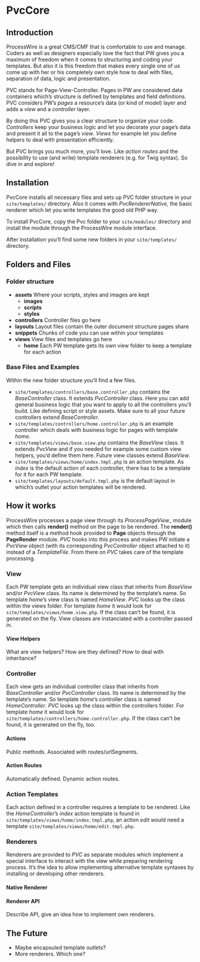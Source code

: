 # PvcCore

## Introduction

ProcessWire is a great CMS/CMF that is comfortable to use and manage. Coders as well as designers especially love the fact that PW gives you a maximum of freedom when it comes to structuring and coding your templates. But also it is this freedom that makes every single one of us come up with her or his completely own style how to deal with files, separation of data, logic and presentation.

PVC stands for Page-View-Controller. Pages in PW are considered data containers which’s structure is defined by templates and field definitions. PVC considers PW’s _pages_ a resource’s data (or kind of _model_) layer and adds a _view_ and a _controller_ layer.

By doing this PVC gives you a clear structure to organize your code. _Controllers_ keep your business logic and let you decorate your page’s data and present it all to the page’s _view_. _Views_ for example let you define helpers to deal with presentation efficiently.

But PVC brings you much more, you’ll love. Like _action routes_ and the possibility to use (and write) template renderers (e.g. for Twig syntax). So dive in and explore!

## Installation
PvcCore installs all necessary files and sets up PVC folder structure in your ```site/templates/``` directory. Also it comes with _PvcRendererNative_, the basic renderer which let you write templates the good old PHP way.

To install PvcCore, copy the Pvc folder to your ```site/modules/``` directory and install the module through the ProcessWire module interface.

After installation you’ll find some new folders in your ```site/templates/``` directory.

## Folders and Files

### Folder structure

* __assets__ Where your scripts, styles and images are kept
  * __images__
  * __scripts__
  * __styles__
* __controllers__ Controller files go here
* __layouts__ Layout files contain the outer document structure pages share
* __snippets__ Chunks of code you can use within your templates
* __views__ View files and templates go here
  * __home__ Each PW template gets its own view folder to keep a template for each action

### Base Files and Examples

Within the new folder structure you’ll find a few files.

* ```site/templates/controllers/base.controller.php``` contains the _BaseController_ class. It extends _PvcController_ class. Here you can add general business logic that you want to apply to all the controllers you’ll build. Like defining script or style assets. Make sure to all your future controllers extend _BaseController_.
* ```site/templates/controllers/home.controller.php``` is an example controller which deals with business logic for pages with template _home_.
* ```site/templates/views/base.view.php``` contains the _BaseView_ class. It extends _PvcView_ and if you needed for example some custom view helpers, you’d define them here. Future view classes extend _BaseView_.
* ```site/templates/views/home/index.tmpl.php``` is an action template. As _index_ is the default action of each controller, there has to be a template for it for each PW template.
* ```site/templates/layouts/default.tmpl.php``` is the default layout in which’s outlet your action templates will be rendered.

## How it works
ProcessWire processes a page view through its _ProcessPageView__ module which then calls __render()__ method on the page to be rendered. The __render()__ method itself is a method hook provided to __Page__ objects through the __PageRender__ module. _PVC_ hooks into this process and makes PW initiate a _PvcView_ object (with its corresponding _PvcController_ object attached to it) instead of a _TemplateFile_. From there on _PVC_ takes care of the template processing.

### View
Each PW template gets an individual view class that inherits from _BaseView_ and/or _PvcView_ class. Its name is determined by the template’s name. So template _home_’s view class is named _HomeView_. _PVC_ looks up the class within the views folder. For template _home_ it would look for ```site/templates/views/home.view.php```. If the class can’t be found, it is generated on the fly. View classes are instanciated with a controller passed in.

#### View Helpers
What are view helpers?
How are they defined?
How to deal with inheritance?

### Controller
Each view gets an individual controller class that inherits from _BaseController_ and/or _PvcController_ class. Its name is determined by the template’s name. So template _home_’s controller class is named _HomeController_. _PVC_ looks up the class within the controllers folder. For template _home_ it would look for ```site/templates/controllers/home.controller.php```. If the class can’t be found, it is generated on the fly, too.

#### Actions
Public methods. Associated with routes/urlSegments.

#### Action Routes
Automatically defined.
Dynamic action routes.

### Action Templates
Each action defined in a controller requires a template to be rendered. Like the _HomeController_’s _index_ action template is found in ```site/templates/views/home/index.tmpl.php```, an action _edit_ would need a template ```site/templates/views/home/edit.tmpl.php```.

### Renderers
Renderers are provided to _PVC_ as separate modules which implement a special interface to interact with the view while preparing rendering process. It’s the idea to allow implementing alternative template syntaxes by installing or developing other renderers.

#### Native Renderer

#### Renderer API
Describe API, give an idea how to implement own renderers.

## The Future
* Maybe encapsuled template outlets?
* More renderers. Which one?
